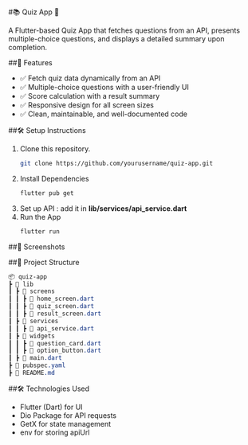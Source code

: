 #📚 Quiz App 🎯

A Flutter-based Quiz App that fetches questions from an API, presents multiple-choice questions, and displays a detailed summary upon completion.

##🚀 Features

- ✅ Fetch quiz data dynamically from an API
- ✅ Multiple-choice questions with a user-friendly UI
- ✅ Score calculation with a result summary
- ✅ Responsive design for all screen sizes
- ✅ Clean, maintainable, and well-documented code

##🛠️ Setup Instructions

1. Clone this repository.
   ```bash
   git clone https://github.com/yourusername/quiz-app.git
   ```
2. Install Dependencies
   ```bash
   flutter pub get
   ```
3. Set up API : add it in **lib/services/api_service.dart**
4. Run the App
   ```bash
   flutter run
   ```

##📸 Screenshots   



##📂 Project Structure
```css
📦 quiz-app
┣ 📂 lib
┃ ┣ 📂 screens
┃ ┃ ┣ 📜 home_screen.dart
┃ ┃ ┣ 📜 quiz_screen.dart
┃ ┃ ┣ 📜 result_screen.dart
┃ ┣ 📂 services
┃ ┃ ┣ 📜 api_service.dart
┃ ┣ 📂 widgets
┃ ┃ ┣ 📜 question_card.dart
┃ ┃ ┣ 📜 option_button.dart
┃ ┣ 📜 main.dart
┣ 📜 pubspec.yaml
┣ 📜 README.md
```

##🛠️ Technologies Used
- Flutter (Dart) for UI
- Dio Package for API requests
- GetX for state management
- env for storing apiUrl
     














